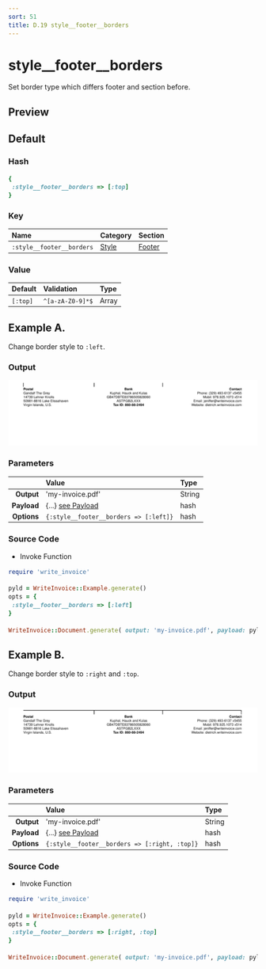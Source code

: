 ```yaml
---
sort: 51
title: D.19 style__footer__borders
---
```

# style__footer__borders

Set border type which differs footer and section before.


## Preview

<div >
    <canvas id='canvas' search=':style__footer__borders' palette='option_detail'></canvas>
</div>
<script src="../assets/js/marker.js"></script>  

 
## Default

### Hash

```ruby
{
 :style__footer__borders => [:top]
} 
```

### Key

| **Name** | **Category** | **Section** |
| :--- | :--- | :--- |
| ```:style__footer__borders``` |  [Style](./#style) | [Footer](/sections/footer) |

### Value



| **Default**| **Validation**| **Type** |
| :--- | :--- | :--- |
| ```[:top]``` | ```^[a-zA-Z0-9]*$``` | Array |

## Example A.

Change border style to `:left`.

### Output

<img src="../assets/images/options/style__footer__borders--a.png">



### Parameters

| | **Value** | **Type** |
|------:|:------|:------|
| **Output** | 'my-invoice.pdf' | String |
| **Payload** | {...} [see Payload](../payload) | hash |
| **Options** | ```{:style__footer__borders => [:left]}``` | hash |


### Source Code

* Invoke Function

```ruby
require 'write_invoice'
 
pyld = WriteInvoice::Example.generate()
opts = {
 :style__footer__borders => [:left]
}
 
WriteInvoice::Document.generate( output: 'my-invoice.pdf', payload: pyld, options: opts )

```

## Example B.

Change border style to `:right` and `:top`.

### Output

<img src="../assets/images/options/style__footer__borders--b.png">



### Parameters

| | **Value** | **Type** |
|------:|:------|:------|
| **Output** | 'my-invoice.pdf' | String |
| **Payload** | {...} [see Payload](../payload) | hash |
| **Options** | ```{:style__footer__borders => [:right, :top]}``` | hash |


### Source Code

* Invoke Function

```ruby
require 'write_invoice'
 
pyld = WriteInvoice::Example.generate()
opts = {
 :style__footer__borders => [:right, :top]
}
 
WriteInvoice::Document.generate( output: 'my-invoice.pdf', payload: pyld, options: opts )

```

